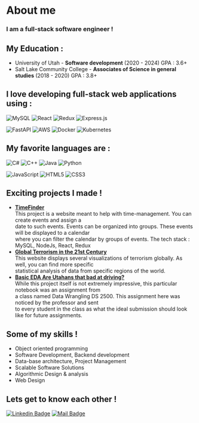 # About me
### I am a full-stack software engineer ! 
## My Education :
- University of Utah - <b>Software development</b> (2020 - 2024) GPA : 3.6+
- Salt Lake Community College - <b>Associates of Science in general studies</b> (2018 - 2020) GPA : 3.8+

## I love developing full-stack web applications using : 
![MySQL](https://img.shields.io/badge/mysql-%2300f.svg?style=for-the-badge&logo=mysql&logoColor=white)
![React](https://img.shields.io/badge/react-%2320232a.svg?style=for-the-badge&logo=react&logoColor=%2361DAFB)
![Redux](https://img.shields.io/badge/redux-%23593d88.svg?style=for-the-badge&logo=redux&logoColor=white)
![Express.js](https://img.shields.io/badge/express.js-%23404d59.svg?style=for-the-badge&logo=express&logoColor=%2361DAFB)


![FastAPI](https://img.shields.io/badge/FastAPI-005571?style=for-the-badge&logo=fastapi)
![AWS](https://img.shields.io/badge/AWS-%23FF9900.svg?style=for-the-badge&logo=amazon-aws&logoColor=white)
![Docker](https://img.shields.io/badge/docker-%230db7ed.svg?style=for-the-badge&logo=docker&logoColor=white)
![Kubernetes](https://img.shields.io/badge/kubernetes-%23326ce5.svg?style=for-the-badge&logo=kubernetes&logoColor=white)

## My favorite languages are : 
![C#](https://img.shields.io/badge/c%23-%23239120.svg?style=for-the-badge&logo=csharp&logoColor=white)
![C++](https://img.shields.io/badge/c++-%2300599C.svg?style=for-the-badge&logo=c%2B%2B&logoColor=white)
![Java](https://img.shields.io/badge/java-%23ED8B00.svg?style=for-the-badge&logo=openjdk&logoColor=white)
![Python](https://img.shields.io/badge/python-3670A0?style=for-the-badge&logo=python&logoColor=ffdd54)

![JavaScript](https://img.shields.io/badge/javascript-%23323330.svg?style=for-the-badge&logo=javascript&logoColor=%23F7DF1E)
![HTML5](https://img.shields.io/badge/html5-%23E34F26.svg?style=for-the-badge&logo=html5&logoColor=white)
![CSS3](https://img.shields.io/badge/css3-%231572B6.svg?style=for-the-badge&logo=css3&logoColor=white)

## Exciting projects I made !
- <b>[TimeFinder](https://github.com/CadeJAlmond/TimeFinder)</b> <br>This project is a website meant to help with time-management. You can create events and assign a <br> date to such events. Events can be organized into groups. These events will be displayed to a calendar <br> where you can filter the calendar by groups of events. The tech stack : MySQL, NodeJs, React, Redux 
- <b>[Global Terrorism in the 21st Century](https://github.com/CadeJAlmond/Final-Project-CS-5630)</b> <br> This website displays several visualizations of terrorism globally. As well, you can find more specific <br> statistical analysis of data from specific regions of the world.
- <b>[Basic EDA Are Utahans that bad at driving?](https://colab.research.google.com/drive/1zDtWOrUN2-hYGn9TZ9gtQGf4XjNB6Gzv?usp=sharing)</b> <br> While this project itself is not extremely impressive, this particular notebook was an assignment from <br>a class named Data Wrangling DS 2500. This assignment here was noticed by the professor and sent <br>to every student in the class as what the ideal submission should look like for future assignments.

## Some of my skills !
- Object oriented programming 
- Software Development, Backend development 
- Data-base architecture, Project Management 
- Scalable Software Solutions 
- Algorithmic Design & analysis
- Web Design

## Lets get to know each other !
 [![Linkedin Badge](https://img.shields.io/badge/-CadeJAlmond-0e76a8?style=flat&labelColor=0e76a8&logo=linkedin&logoColor=white)](https://www.linkedin.com/in/CadeJAlmond/) [![Mail Badge](https://img.shields.io/badge/-CadejAlmond-c0392b?style=flat&labelColor=c0392b&logo=gmail&logoColor=white)](CadeJAlmond@gmail.com)
